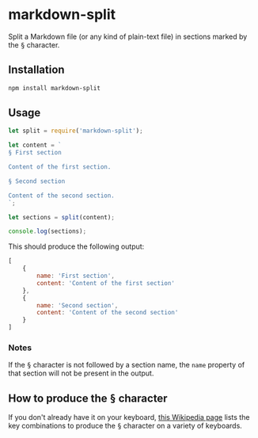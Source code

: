 # markdown-split

Split a Markdown file (or any kind of plain-text file) in sections marked by the <kbd>§</kbd> character.

## Installation

```bash
npm install markdown-split
```

## Usage

```js
let split = require('markdown-split');

let content = `
§ First section

Content of the first section.

§ Second section

Content of the second section.
`;

let sections = split(content);

console.log(sections);

```

This should produce the following output: 

```js
[
	{
		name: 'First section',
		content: 'Content of the first section'
	},
	{
		name: 'Second section',
		content: 'Content of the second section'
	}
]
```

### Notes

If the <kbd>§</kbd> character is not followed by a section name, the `name` property of that section will not be present in the output.

## How to produce the <kbd>§</kbd> character

If you don't already have it on your keyboard, [this Wikipedia page](https://en.wikipedia.org/wiki/Section_sign#Keyboard_entry) lists the key combinations to produce the <kbd>§</kbd> character on a variety of keyboards.

